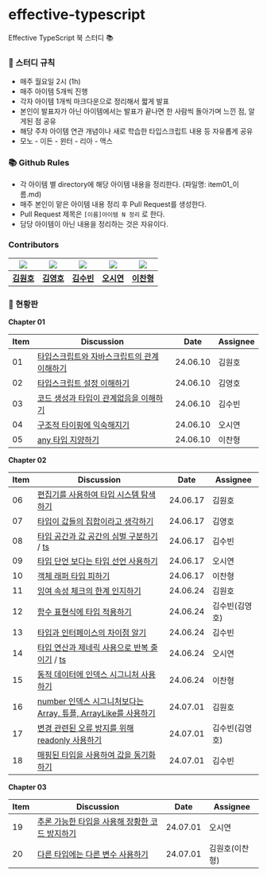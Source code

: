 # effective-typescript
Effective TypeScript 북 스터디 📚

### 📝 스터디 규칙

* 매주 월요일 2시 (1h)
* 매주 아이템 5개씩 진행
* 각자 아이템 1개씩 마크다운으로 정리해서 짧게 발표
* 본인이 발표자가 아닌 아이템에서는 발표가 끝나면 한 사람씩 돌아가며 느낀 점, 알게된 점 공유
* 해당 주차 아이템 연관 개념이나 새로 학습한 타입스크립트 내용 등 자유롭게 공유
* 모노 - 이든 - 윈터 - 리아 - 맥스

### 📚 Github Rules

* 각 아이템 별 directory에 해당 아이템 내용을 정리한다. (파일명: item01_이름.md)
* 매주 본인이 맡은 아이템 내용 정리 후 Pull Request를 생성한다.
* Pull Request 제목은 `[이름]아이템 N 정리` 로 한다.
* 담당 아이템이 아닌 내용을 정리하는 것은 자유이다.

### Contributors
| <img src="https://avatars.githubusercontent.com/u/5876149?v=4" /> | <img src="https://avatars.githubusercontent.com/u/61740850?v=4" /> | <img src="https://avatars.githubusercontent.com/u/57705512?v=4" /> | <img src="https://avatars.githubusercontent.com/u/47052172?v=4" /> | <img src="https://avatars.githubusercontent.com/u/71697577?v=4" /> |
| --- | --- | --- | --- | --- |
| **[김원호](https://github.com/gitdog01)** | **[김영호](https://github.com/JadenKim-dev)** |**[김수빈](https://github.com/MOBUMIN)** | **[오시연](https://github.com/osiyeon)** | **[이찬형](https://github.com/LEECHANHYUNG)** |

### 🚩 현황판

**Chapter 01**

| Item | Discussion | Date | Assignee |
| --- | --- | --- | --- |
| 01 | [타입스크립트와 자바스크립트의 관계 이해하기](https://github.com/danmooozi/effective-typescript/blob/main/ch01_%ED%83%80%EC%9E%85%EC%8A%A4%ED%81%AC%EB%A6%BD%ED%8A%B8_%EC%95%8C%EC%95%84%EB%B3%B4%EA%B8%B0/mono.md) | 24.06.10 | 김원호 |
| 02 | [타입스크립트 설정 이해하기](https://github.com/danmooozi/effective-typescript/blob/main/ch01_%ED%83%80%EC%9E%85%EC%8A%A4%ED%81%AC%EB%A6%BD%ED%8A%B8_%EC%95%8C%EC%95%84%EB%B3%B4%EA%B8%B0/item02_eden.md) | 24.06.10 | 김영호 |
| 03 | [코드 생성과 타입이 관계없음을 이해하기](https://github.com/danmooozi/effective-typescript/blob/main/ch01_%ED%83%80%EC%9E%85%EC%8A%A4%ED%81%AC%EB%A6%BD%ED%8A%B8_%EC%95%8C%EC%95%84%EB%B3%B4%EA%B8%B0/item03_wynter.md) | 24.06.10 | 김수빈 |
| 04 | [구조적 타이핑에 익숙해지기](https://github.com/danmooozi/effective-typescript/blob/main/ch01_%ED%83%80%EC%9E%85%EC%8A%A4%ED%81%AC%EB%A6%BD%ED%8A%B8_%EC%95%8C%EC%95%84%EB%B3%B4%EA%B8%B0/item04_lia.md) | 24.06.10 | 오시연 |
| 05 | [any 타입 지양하기](https://github.com/danmooozi/effective-typescript/blob/main/ch01_%ED%83%80%EC%9E%85%EC%8A%A4%ED%81%AC%EB%A6%BD%ED%8A%B8_%EC%95%8C%EC%95%84%EB%B3%B4%EA%B8%B0/item05_max.md) | 24.06.10 | 이찬형 |

**Chapter 02**

| Item | Discussion | Date | Assignee |
| --- | --- | --- | --- |
| 06 | [편집기를 사용하여 타입 시스템 탐색하기](https://github.com/danmooozi/effective-typescript/blob/main/ch02_%ED%83%80%EC%9E%85%EC%8A%A4%ED%81%AC%EB%A6%BD%ED%8A%B8%EC%9D%98_%ED%83%80%EC%9E%85_%EC%8B%9C%EC%8A%A4%ED%85%9C/item06.md) | 24.06.17 | 김원호 |
| 07 | [타입이 값들의 집합이라고 생각하기](https://github.com/danmooozi/effective-typescript/blob/main/ch02_%ED%83%80%EC%9E%85%EC%8A%A4%ED%81%AC%EB%A6%BD%ED%8A%B8%EC%9D%98_%ED%83%80%EC%9E%85_%EC%8B%9C%EC%8A%A4%ED%85%9C/item07_eden.md) | 24.06.17 | 김영호 |
| 08 | [타입 공간과 값 공간의 심벌 구분하기](https://github.com/danmooozi/effective-typescript/blob/main/ch02_%ED%83%80%EC%9E%85%EC%8A%A4%ED%81%AC%EB%A6%BD%ED%8A%B8%EC%9D%98_%ED%83%80%EC%9E%85_%EC%8B%9C%EC%8A%A4%ED%85%9C/item08_wynter.md) / [ts](https://github.com/danmooozi/effective-typescript/blob/main/ch02_%ED%83%80%EC%9E%85%EC%8A%A4%ED%81%AC%EB%A6%BD%ED%8A%B8%EC%9D%98_%ED%83%80%EC%9E%85_%EC%8B%9C%EC%8A%A4%ED%85%9C/item08_wynter.ts) | 24.06.17 | 김수빈 |
| 09 | [타입 단언 보다는 타입 선언 사용하기](https://github.com/danmooozi/effective-typescript/blob/main/ch02_%ED%83%80%EC%9E%85%EC%8A%A4%ED%81%AC%EB%A6%BD%ED%8A%B8%EC%9D%98_%ED%83%80%EC%9E%85_%EC%8B%9C%EC%8A%A4%ED%85%9C/item09_lia.md) | 24.06.17 | 오시연 |
| 10 | [객체 래퍼 타입 피하기](https://github.com/danmooozi/effective-typescript/blob/main/ch02_%ED%83%80%EC%9E%85%EC%8A%A4%ED%81%AC%EB%A6%BD%ED%8A%B8%EC%9D%98_%ED%83%80%EC%9E%85_%EC%8B%9C%EC%8A%A4%ED%85%9C/item10_max.md) | 24.06.17 | 이찬형 |
| 11 | [잉여 속성 체크의 한계 인지하기](https://github.com/danmooozi/effective-typescript/blob/main/ch02_%ED%83%80%EC%9E%85%EC%8A%A4%ED%81%AC%EB%A6%BD%ED%8A%B8%EC%9D%98_%ED%83%80%EC%9E%85_%EC%8B%9C%EC%8A%A4%ED%85%9C/item11_mono.md) | 24.06.24 | 김원호 |
| 12 | [함수 표현식에 타입 적용하기](https://github.com/danmooozi/effective-typescript/blob/main/ch02_%ED%83%80%EC%9E%85%EC%8A%A4%ED%81%AC%EB%A6%BD%ED%8A%B8%EC%9D%98_%ED%83%80%EC%9E%85_%EC%8B%9C%EC%8A%A4%ED%85%9C/item13_wynter.md#%EC%95%84%EC%9D%B4%ED%85%9C12-%ED%95%A8%EC%88%98-%ED%91%9C%ED%98%84%EC%8B%9D%EC%97%90-%ED%83%80%EC%9E%85-%EC%A0%81%EC%9A%A9%ED%95%98%EA%B8%B0) | 24.06.24 | 김수빈(김영호) |
| 13 | [타입과 인터페이스의 차이점 알기](https://github.com/danmooozi/effective-typescript/blob/main/ch02_%ED%83%80%EC%9E%85%EC%8A%A4%ED%81%AC%EB%A6%BD%ED%8A%B8%EC%9D%98_%ED%83%80%EC%9E%85_%EC%8B%9C%EC%8A%A4%ED%85%9C/item13_wynter.md#%EC%95%84%EC%9D%B4%ED%85%9C13-%ED%83%80%EC%9E%85%EA%B3%BC-%EC%9D%B8%ED%84%B0%ED%8E%98%EC%9D%B4%EC%8A%A4%EC%9D%98-%EC%B0%A8%EC%9D%B4%EC%A0%90-%EC%95%8C%EA%B8%B0) | 24.06.24 | 김수빈 |
| 14 | [타입 연산과 제네릭 사용으로 반복 줄이기](https://github.com/danmooozi/effective-typescript/blob/main/ch02_%ED%83%80%EC%9E%85%EC%8A%A4%ED%81%AC%EB%A6%BD%ED%8A%B8%EC%9D%98_%ED%83%80%EC%9E%85_%EC%8B%9C%EC%8A%A4%ED%85%9C/item14_lia.md) / [ts](https://github.com/danmooozi/effective-typescript/blob/main/ch02_%ED%83%80%EC%9E%85%EC%8A%A4%ED%81%AC%EB%A6%BD%ED%8A%B8%EC%9D%98_%ED%83%80%EC%9E%85_%EC%8B%9C%EC%8A%A4%ED%85%9C/item14_lia.ts) | 24.06.24 | 오시연 |
| 15 | [동적 데이터에 인덱스 시그니처 사용하기](https://github.com/danmooozi/effective-typescript/blob/main/ch02_%ED%83%80%EC%9E%85%EC%8A%A4%ED%81%AC%EB%A6%BD%ED%8A%B8%EC%9D%98_%ED%83%80%EC%9E%85_%EC%8B%9C%EC%8A%A4%ED%85%9C/item15_max.md) | 24.06.24 | 이찬형 |
| 16 | [number 인덱스 시그니처보다는 Array, 튜플, ArrayLike를 사용하기](https://github.com/danmooozi/effective-typescript/blob/main/ch02_%ED%83%80%EC%9E%85%EC%8A%A4%ED%81%AC%EB%A6%BD%ED%8A%B8%EC%9D%98_%ED%83%80%EC%9E%85_%EC%8B%9C%EC%8A%A4%ED%85%9C/item16_mono.md) | 24.07.01 | 김원호 |
| 17 | [변경 관련된 오류 방지를 위해 readonly 사용하기](https://github.com/danmooozi/effective-typescript/blob/main/ch02_%ED%83%80%EC%9E%85%EC%8A%A4%ED%81%AC%EB%A6%BD%ED%8A%B8%EC%9D%98_%ED%83%80%EC%9E%85_%EC%8B%9C%EC%8A%A4%ED%85%9C/item18_wynter.md#%EC%95%84%EC%9D%B4%ED%85%9C-17-%EB%B3%80%EA%B2%BD-%EA%B4%80%EB%A0%A8%EB%90%9C-%EC%98%A4%EB%A5%98-%EB%B0%A9%EC%A7%80%EB%A5%BC-%EC%9C%84%ED%95%B4-readonly-%EC%82%AC%EC%9A%A9%ED%95%98%EA%B8%B0) | 24.07.01 | 김수빈(김영호) |
| 18 | [매핑된 타입을 사용하여 값을 동기화하기](https://github.com/danmooozi/effective-typescript/blob/main/ch02_%ED%83%80%EC%9E%85%EC%8A%A4%ED%81%AC%EB%A6%BD%ED%8A%B8%EC%9D%98_%ED%83%80%EC%9E%85_%EC%8B%9C%EC%8A%A4%ED%85%9C/item18_wynter.md#%EC%95%84%EC%9D%B4%ED%85%9C-18-%EB%A7%A4%ED%95%91%EB%90%9C-%ED%83%80%EC%9E%85%EC%9D%84-%EC%82%AC%EC%9A%A9%ED%95%98%EC%97%AC-%EA%B0%92%EC%9D%84-%EB%8F%99%EA%B8%B0%ED%99%94%ED%95%98%EA%B8%B0) | 24.07.01 | 김수빈 |

**Chapter 03**

| Item | Discussion | Date | Assignee |
| --- | --- | --- | --- |
| 19 | [추론 가능한 타입을 사용해 장황한 코드 방지하기](https://github.com/danmooozi/effective-typescript/blob/main/ch03_%ED%83%80%EC%9E%85_%EC%B6%94%EB%A1%A0/item19_lia.md) | 24.07.01 | 오시연 |
| 20 | [다른 타입에는 다른 변수 사용하기](https://github.com/danmooozi/effective-typescript/blob/main/ch03_%ED%83%80%EC%9E%85_%EC%B6%94%EB%A1%A0/item20_mono.md) | 24.07.01 | 김원호(이찬형) |

